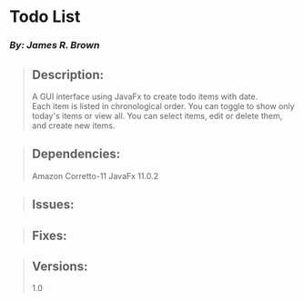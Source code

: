 
# Todo List
### *By: James R. Brown*

> ## Description:  
>  A GUI interface using JavaFx to create todo items with date.  
> Each item is listed in chronological order.  You can toggle to show only today's items or view all.
> You can select items, edit or delete them, and create new items. 
>
>  
  
> ## Dependencies:
> Amazon Corretto-11
> JavaFx 11.0.2
>  
  
> ## Issues:  
>
>
>  
  
> ## Fixes:  
  
> ## Versions:  
> 1.0
>
>  




